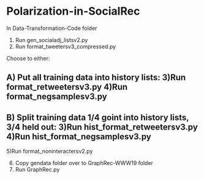 # Polarization-in-SocialRec
In Data-Transformation-Code folder

1) Run gen_socialadj_listsv2.py
2) Run format_tweetersv3_compressed.py

Choose to either:

A) Put all training data into history lists:
3)Run format_retweetersv3.py
4)Run format_negsamplesv3.py
-------------------------------------------

B) Split training data 1/4 goint into history lists, 3/4 held out:
3)Run hist_format_retweetersv3.py
4)Run hist_format_negsamplesv3.py
-------------------------------------------


5)Run format_noninteractersv2.py


6) Copy gendata folder over to GraphRec-WWW19 folder
7) Run GraphRec.py
